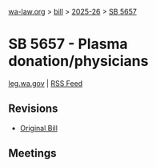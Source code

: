 [wa-law.org](/) > [bill](/bill/) > [2025-26](/bill/2025-26/) > [SB 5657](/bill/2025-26/sb/5657/)

# SB 5657 - Plasma donation/physicians
[leg.wa.gov](https://app.leg.wa.gov/billsummary?BillNumber=5657&Year=2025&Initiative=false) | [RSS Feed](./rss.xml)

## Revisions
* [Original Bill](1/)

## Meetings